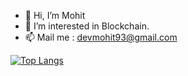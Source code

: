 - 👋 Hi, I’m Mohit
- 👀 I’m interested in Blockchain.
- 📫 Mail me : <a href= "mailto: devmohit93@gmail.com">devmohit93@gmail.com</a>

[![Top Langs](https://github-readme-stats.vercel.app/api/top-langs/?username=mohitchandel&layout=compact&theme=vision-friendly-dark)](https://github.com/mohitchandel/github-readme-stats)

